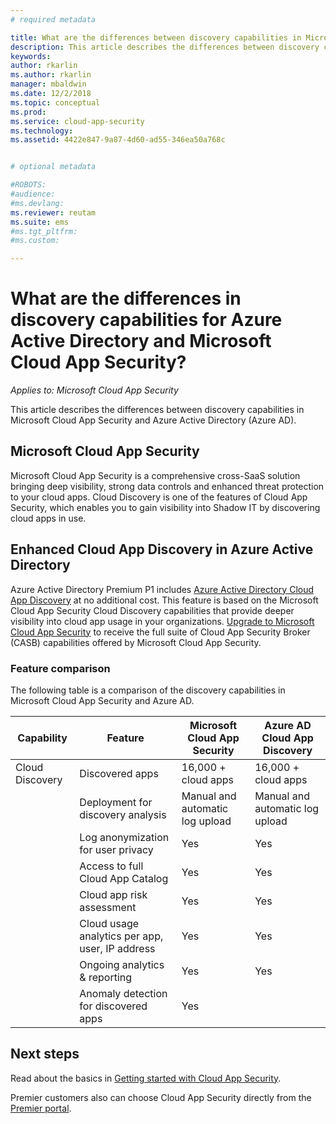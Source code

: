 ```yaml
---
# required metadata

title: What are the differences between discovery capabilities in Microsoft Cloud App Security and Azure AD? | Microsoft Docs
description: This article describes the differences between discovery capabilities in Microsoft Cloud App Security and Azure AD.
keywords:
author: rkarlin
ms.author: rkarlin
manager: mbaldwin
ms.date: 12/2/2018
ms.topic: conceptual
ms.prod:
ms.service: cloud-app-security
ms.technology:
ms.assetid: 4422e847-9a87-4d60-ad55-346ea50a768c


# optional metadata

#ROBOTS:
#audience:
#ms.devlang:
ms.reviewer: reutam
ms.suite: ems
#ms.tgt_pltfrm:
#ms.custom:

---
```

# What are the differences in discovery capabilities for Azure Active Directory and Microsoft Cloud App Security?

*Applies to: Microsoft Cloud App Security*

This article describes the differences between discovery capabilities in Microsoft Cloud App Security and Azure Active Directory (Azure AD).

## Microsoft Cloud App Security 

Microsoft Cloud App Security is a comprehensive cross-SaaS solution bringing deep visibility, strong data controls and enhanced threat protection to your cloud apps. Cloud Discovery is one of the features of Cloud App Security, which enables you to gain visibility into Shadow IT by discovering cloud apps in use. 

## Enhanced Cloud App Discovery in Azure Active Directory

Azure Active Directory Premium P1 includes [Azure Active Directory Cloud App Discovery](https://aka.ms/caddocsnew) at no additional cost. This feature is based on the Microsoft Cloud App Security Cloud Discovery capabilities that provide deeper visibility into cloud app usage in your organizations. [Upgrade to Microsoft Cloud App Security](https://www.microsoft.com/cloud-platform/cloud-app-security) to receive the full suite of Cloud App Security Broker (CASB) capabilities offered by Microsoft Cloud App Security.

### Feature comparison

The following table is a comparison of the discovery capabilities in Microsoft Cloud App Security and Azure AD.

|Capability|Feature|Microsoft Cloud App Security|Azure AD Cloud App Discovery|
|----|----|----|----|
|Cloud Discovery|Discovered apps|16,000 + cloud apps|16,000 + cloud apps|
||Deployment for discovery analysis|Manual and automatic log upload|Manual and automatic log upload|
||Log anonymization for user privacy|Yes|Yes|
||Access to full Cloud App Catalog|Yes|Yes|
||Cloud app risk assessment|Yes|Yes|
||Cloud usage analytics per app, user, IP address|Yes|Yes|
||Ongoing analytics & reporting|Yes|Yes|
||Anomaly detection for discovered apps|Yes||

## Next steps 

Read about the basics in [Getting started with Cloud App Security](getting-started-with-cloud-app-security.md).    

Premier customers also can choose Cloud App Security directly from the [Premier portal](https://premier.microsoft.com/).   
